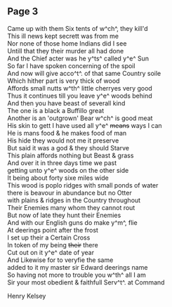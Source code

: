 ## Page 3

Came up with them Six tents of w^ch^, they kill'd\
This ill news kept secrett was from me\
Nor none of those home Indians did I see\
Untill that they their murder all had done\
And the Chief acter was he y^ts^ called y^e^ Sun\
So far I have spoken concerning of the spoil\
And now will give acco^t^. of that same Country soile\
Which hither part is very thick of wood\
Affords small nutts w^th^ little cherryes very good\
Thus it continues till you leave y^e^ woods behind\
And then you have beast of severall kind\
The one is a black a Buffillo great\
Another is an 'outgrown' Bear w^ch^ is good meat\
His skin to gett I have used all y^e^ ~~means~~ ways I can\
He is mans food & he makes food of man\
His hide they would not me it preserve\
But said it was a god & they should Starve\
This plain affords nothing but Beast & grass\
And over it in three days time we past\
getting unto y^e^ woods on the other side\
It being about forty sixe miles wide\
This wood is poplo ridges with small ponds of water\
there is beavour in abundance but no Otter\
with plains & ridges in the Country throughout\
Their Enemies many whom they cannot rout\
But now of late they hunt their Enemies\
And with our English guns do make y^m^, flie\
At deerings point after the frost\
I set up their a Certain Cross\
In token of my being ~~their~~ there\
Cut out on it y^e^ date of year\
And Likewise for to veryfie the same\
added to it my master sir Edward deerings name\
So having not more to trouble you w^th^ all I am\
Sir your most obedient & faithfull Serv^t^. at Command

Henry Kelsey
